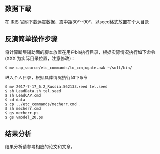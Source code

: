 <!--more-->

## 数据下载

在 [IRIS](http://www.iris.edu/hq/) 官网下载远震数据，震中距30°--90°，以seed格式放置在个人目录

## 反演简单操作步骤

将计算断层辅助面的脚本放置在用户bin执行目录，根据实际情况执行如下命令(XXX 为实际目录位置，注意修改)：

```
$ mv cap_source/etc_commands/to_conjugate.awk ~/soft/bin/
```

进入个人目录，根据具体情况执行如下命令

```
$ mv 2017-7-17_6.2_Russia.562133.seed tel.seed
$ sh LeadData.sh tel.seed
$ sh LeadCAP.cmd
$ cd data
$ cp ../etc_commands/mecherr.cmd .
$ sh mecherr.cmd
$ gs mecherr.ps
$ gs vmodel_20.ps
```

## 结果分析

结果分析请参考相应的论文和文章。

